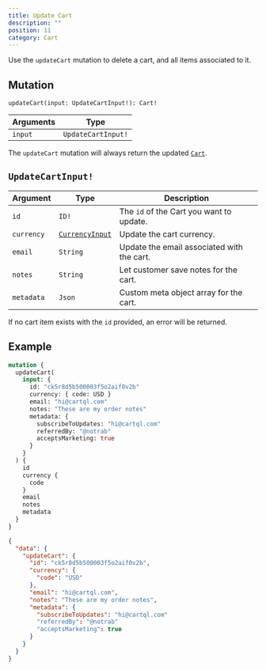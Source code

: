 ```yaml
---
title: Update Cart
description: ""
position: 11
category: Cart
---
```


Use the `updateCart` mutation to delete a cart, and all items associated to it.

## Mutation

`updateCart(input: UpdateCartInput!): Cart!`

| Arguments | Type               |
| --------- | ------------------ |
| `input`   | `UpdateCartInput!` |

The `updateCart` mutation will always return the updated [`Cart`](/graphql-types#cart).

## `UpdateCartInput!`

| Argument   | Type                                            | Description                                |
| ---------- | ----------------------------------------------- | ------------------------------------------ |
| `id`       | `ID!`                                           | The `id` of the Cart you want to update.   |
| `currency` | [`CurrencyInput`](/cart/get-cart#currencyinput) | Update the cart currency.                  |
| `email`    | `String`                                        | Update the email associated with the cart. |
| `notes`    | `String`                                        | Let customer save notes for the cart.      |
| `metadata` | `Json`                                          | Custom meta object array for the cart.     |

<alert type="info">

If no cart item exists with the `id` provided, an error will be returned.

</alert>

## Example

<code-group>
  <code-block label="Mutation" active>

```graphql
mutation {
  updateCart(
    input: {
      id: "ck5r8d5b500003f5o2aif0v2b"
      currency: { code: USD }
      email: "hi@cartql.com"
      notes: "These are my order notes"
      metadata: {
        subscribeToUpdates: "hi@cartql.com"
        referredBy: "@notrab"
        acceptsMarketing: true
      }
    }
  ) {
    id
    currency {
      code
    }
    email
    notes
    metadata
  }
}
```

  </code-block>
  <code-block label="Response">

```json
{
  "data": {
    "updateCart": {
      "id": "ck5r8d5b500003f5o2aif0v2b",
      "currency": {
        "code": "USD"
      },
      "email": "hi@cartql.com",
      "notes": "These are my order notes",
      "metadata": {
        "subscribeToUpdates": "hi@cartql.com"
        "referredBy": "@notrab"
        "acceptsMarketing": true
      }
    }
  }
}
```

  </code-block>
</code-group>
